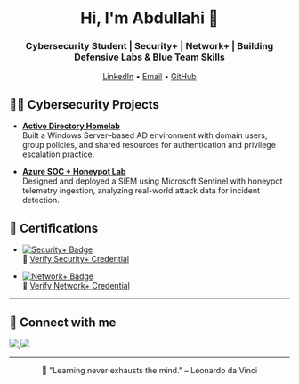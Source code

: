 <h1 align="center">Hi, I'm Abdullahi 👋</h1>
<h3 align="center">Cybersecurity Student | Security+ | Network+ | Building Defensive Labs & Blue Team Skills</h3>
<p align="center">
  <a href="https://linkedin.com/in/abdullahi-mohamed1">LinkedIn</a> •
  <a href="mailto:abdullahihm2003@gmail.com">Email</a> •
  <a href="https://github.com/abdullahi-mohamed1">GitHub</a>
</p>

<h2>👨‍💻 Cybersecurity Projects</h2>

- **[Active Directory Homelab](https://github.com/abdullahi-mohamed1/LABURL)**  
  Built a Windows Server–based AD environment with domain users, group policies, and shared resources for authentication and privilege escalation practice.

- **[Azure SOC + Honeypot Lab](https://github.com/abdullahi-mohamed1/LABURL)**  
  Designed and deployed a SIEM using Microsoft Sentinel with honeypot telemetry ingestion, analyzing real-world attack data for incident detection.


<h2>🏅 Certifications</h2>

- [<img src="https://img.shields.io/badge/CompTIA-Security%2B-red?style=for-the-badge" alt="Security+ Badge" />](https://github.com/abdullahi-mohamed1/Certificates/blob/main/CompTIA_SecurityPlus_Certificate.pdf)  
  🧾 [Verify Security+ Credential](https://verify.comptia.org/verify?id=YOUR_SECURITYPLUS_ID)

- [<img src="https://img.shields.io/badge/CompTIA-Network%2B-blue?style=for-the-badge" alt="Network+ Badge" />](https://github.com/abdullahi-mohamed1/Certificates/blob/main/CompTIA_NetworkPlus_Certificate.pdf)  
  🧾 [Verify Network+ Credential](https://verify.comptia.org/verify?id=YOUR_NETWORKPLUS_ID)

---

<h2>🤝 Connect with me</h2>

<p align="left">
  <a href="https://linkedin.com/in/abdullahi-mohamed1" target="_blank">
    <img src="https://img.shields.io/badge/LinkedIn-0A66C2?style=for-the-badge&logo=linkedin&logoColor=white"/>
  </a>
  <a href="mailto:abdullahihm2003@gmail.com" target="_blank">
    <img src="https://img.shields.io/badge/Email-D14836?style=for-the-badge&logo=gmail&logoColor=white"/>
  </a>
</p>

---
<p align="center">💬 "Learning never exhausts the mind." – Leonardo da Vinci</p>

<!--
**joshmadakor1/joshmadakor1** is a ✨ _special_ ✨ repository because its `README.md` (this file) appears on your GitHub profile.

Here are some ideas to get you started:

- 🔭 I’m currently working on ...
- 🌱 I’m currently learning ...
- 👯 I’m looking to collaborate on ...
- 🤔 I’m looking for help with ...
- 💬 Ask me about ...
- 📫 How to reach me: ...
- 😄 Pronouns: ...
- ⚡ Fun fact: ...
-->

